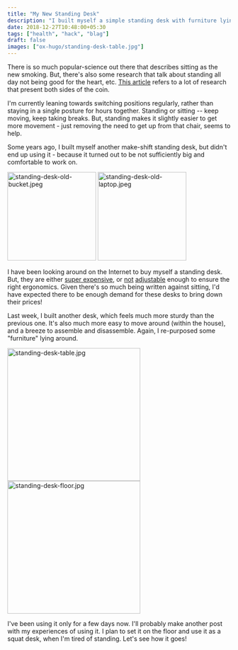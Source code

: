 ```yaml
---
title: "My New Standing Desk"
description: "I built myself a simple standing desk with furniture lying at home"
date: 2018-12-27T10:48:00+05:30
tags: ["health", "hack", "blag"]
draft: false
images: ["ox-hugo/standing-desk-table.jpg"]
---
```


There is so much popular-science out there that describes sitting as the new
smoking. But, there's also some research that talk about standing all day not
being good for the heart, etc. [This article](https://www.healthline.com/health-news/debate-over-standing-vs-sitting-at-your-desk) refers to a lot of research that
present both sides of the coin.

I'm currently leaning towards switching positions regularly, rather than staying
in a single posture for hours together. Standing or sitting -- keep moving, keep
taking breaks. But, standing makes it slightly easier to get more movement -
just removing the need to get up from that chair, seems to help.

Some years ago, I built myself another make-shift standing desk, but didn't end
up using it - because it turned out to be not sufficiently big and comfortable
to work on.

<img src="/ox-hugo/standing-desk-old-bucket.jpeg" alt="standing-desk-old-bucket.jpeg" height="200px" />
<img src="/ox-hugo/standing-desk-old-laptop.jpeg" alt="standing-desk-old-laptop.jpeg" height="200px" />

I have been looking around on the Internet to buy myself a standing desk. But,
they are either [super expensive](https://www.amazon.in/SONGMICS-Standing-Adjustable-Workstation-Converter/dp/B075WRJDMZ), or [not](https://oristand.co/) [adjustable](https://www.amazon.in/Spark-Ergodriven-Perfect-Standing-Medium/dp/B01GGNV6VQ) enough to ensure the right
ergonomics. Given there's so much being written against sitting, I'd have
expected there to be enough demand for these desks to bring down their prices!

Last week, I built another desk, which feels much more sturdy than the previous
one. It's also much more easy to move around (within the house), and a breeze to
assemble and disassemble. Again, I re-purposed some "furniture" lying around.

<img src="/ox-hugo/standing-desk-table.jpg" alt="standing-desk-table.jpg" height="300px" />
<img src="/ox-hugo/standing-desk-floor.jpg" alt="standing-desk-floor.jpg" height="300px" />

I've been using it only for a few days now. I'll probably make another post with
my experiences of using it. I plan to set it on the floor and use it as a squat
desk, when I'm tired of standing. Let's see how it goes!
